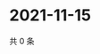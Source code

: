 # 2021-11-15

共 0 条

<!-- BEGIN WEIBO -->
<!-- 最后更新时间 Mon Nov 15 2021 16:11:08 GMT+0800 (China Standard Time) -->

<!-- END WEIBO -->
